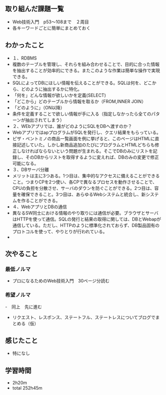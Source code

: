 ## 取り組んだ課題一覧
- Web技術入門　p53〜108まで　２周目
- 各キーワードごとに簡単にまとめておく
## わかったこと
- １、RDBMS
- 複数のテーブルを管理し、それらを組み合わせることで、目的に合った情報を抽出することが効率的にできる。またこのような作業は簡単な操作で実現できる。
- SQLによってDBにほしい情報を伝えることができる。SQLは何を、どこから、どのように抽出するかに特化。
- 「何を」どんな情報が欲しいかを定義(SELECT)
- 「どこから」どのテーブルから情報を取るか（FROM,INNER JOIN）
- 「どのように」（ON以降）
- 条件を定義することで欲しい情報が手に入る（指定しなかったら全てのパターンが抽出されてしまう）
- ２、WEbアプリでは、誰がどのようにSQLをDBへ渡すのか？
- WebアプリではapプログラムがSQLを発行し、クエリ結果をもらっている。
- ピザ・ペントミノの商品一覧画面を例に挙げると、このページはHTMLに直接記述していた。しかし新商品追加のたびにプログラムとHTMLどちらも修正しなければならないという問題が生まれる。そこでDBのみにリストを記録し、そのDBからリストを取得するように変えれば、DBのみの変更で修正可能になる。
- ３、DBサーバ分離
- メリットは主に3つある。1つ目は、集中的なアクセスに備えることができること。つまりCPを2つ使い、各CPで異なるプロセスを動作させることで、CPUの負担を分散させ、サーバのダウンを防ぐことができる。2つ目は、容量を確保できること。3つ目は、あらゆるWebシステムと統合し、新システムを作ることができる。
- ４、WebアプリとDBの通信
- 異なるSW同士における情報のやり取りには通信が必要。ブラウザとサーバはHTTPを使って通信。SQLの発行と結果の取得に関しては、DBとWebapが通信している。ただし、HTTPのように標準化されておらず、DB製品固有のプロトコルを使って、やりとりが行われている。
- 
## 次やること
### 最低ノルマ
- プロになるためのWeb技術入門　30ページ分読む
### 希望ノルマ
-　同上　先に進む
- リクエスト、レスポンス、ステートフル、ステートレスについてブログでまとめる（仮）
## 感じたこと
- 特になし
## 学習時間
- 2h20m
- total 252h45m
